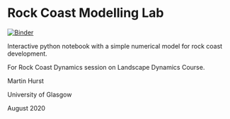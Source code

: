 # Rock Coast Modelling Lab

[![Binder](https://mybinder.org/badge_logo.svg)](https://mybinder.org/v2/gh/mdhurst1/Rock_Coast_Modelling_Lab/master?filepath=Rock_Coast_Modelling_Lab.ipynb)

Interactive python notebook with a simple numerical model for rock coast development.

For Rock Coast Dynamics session on Landscape Dynamics Course.

Martin Hurst

University of Glasgow

August 2020
